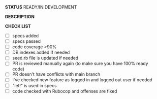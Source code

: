 **STATUS**
READY/IN DEVELOPMENT

**DESCRIPTION**


**CHECK LIST**
- [ ] specs added
- [ ] specs passed
- [ ] code coverage >90%
- [ ] DB indexes added if needed
- [ ] seed.rb file is updated if needed
- [ ] PR is reviewed manually again (to make sure you have 100% ready code)
- [ ] PR doesn't have conflicts with main branch
- [ ] I've checked new feature as logged in and logged out user if needed
- [ ] "let!" is used in specs
- [ ] code checked with Rubocop and offenses are fixed